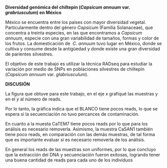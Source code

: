**Diversidad genómica del chiltepín (*Capsicum annuum* var. *grabriusculum*)  en México**

México se encuentra entre los países con mayor diversidad vegetal. Particularmente dentro del género *Capsicum* (Familia Solanaceae), que concentra a treinta especies, en las que encontramos a *Capsicum annuum*, especie con una gran variabilidad de tamaños, formas y color de los frutos. La domesticación de  *C. annuum* tuvo lugar en México, donde se cultiva y consume desde la antigüedad y donde existe una gran diversidad de parientes silvestres.

El objetivo de este trabajo es utilizar la técnica RADseq para estudiar la variación por medio de SNPs en poblaciones silvestres de chiltepín (*Capsicum annuum* var. *glabriusculum*).


**DISCUSIÓN**

La figura que obtuve para este trabajo, en el eje *x* grafiqué las muestras y en el *y* al número de reads.

Por lo tanto, la gráfica indica que el BLANCO tiene pocos reads, lo que se espera si la secuenciación no tuvo percances de contaminación.

En cuanto a la muesta CaTEM7 tiene pocos reads por lo que para los análisis es necesario removerla. Asimismo, la muestra CaSAN1 también tiene poco reads, en comparación con las demás muestras, de tal forma que es importante evaluar si es necesario removerla de los análisis.

En general los reads de las muestras son uniformes, por lo que concluyo que la extracción del DNA y secuenciación fueron exitosas, logrando tener una buena cantidad de reads para cada uno de los individuos
